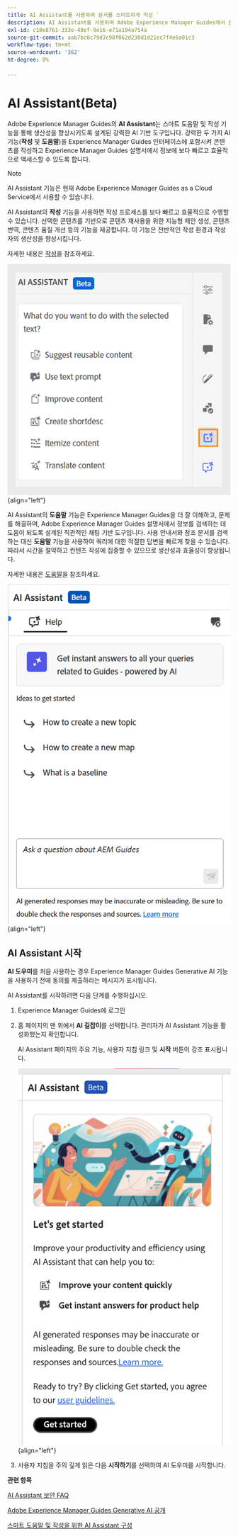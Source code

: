 ```yaml
---
title: AI Assistant를 사용하여 문서를 스마트하게 작성 `
description: AI Assistant를 사용하여 Adobe Experience Manager Guides에서 문서를 지능적으로 검색하고 작성하는 방법에 대해 알아봅니다.
exl-id: c18e8761-333e-40ef-9e16-e71a194a754a
source-git-commit: aab7bc0c79d3c98f062d230d1d21ec7f4e6a01c3
workflow-type: tm+mt
source-wordcount: '362'
ht-degree: 0%

---
```


# AI Assistant(Beta)

Adobe Experience Manager Guides의 **AI Assistant**&#x200B;는 스마트 도움말 및 작성 기능을 통해 생산성을 향상시키도록 설계된 강력한 AI 기반 도구입니다. 강력한 두 가지 AI 기능(**작성** 및 **도움말**)을 Experience Manager Guides 인터페이스에 포함시켜 콘텐츠를 작성하고 Experience Manager Guides 설명서에서 정보에 보다 빠르고 효율적으로 액세스할 수 있도록 합니다.

>[!NOTE]
>
> AI Assistant 기능은 현재 Adobe Experience Manager Guides as a Cloud Service에서 사용할 수 있습니다.

AI Assistant의 **작성** 기능을 사용하면 작성 프로세스를 보다 빠르고 효율적으로 수행할 수 있습니다. 선택한 콘텐츠를 기반으로 콘텐츠 재사용을 위한 지능형 제안 생성, 콘텐츠 번역, 콘텐츠 품질 개선 등의 기능을 제공합니다. 이 기능은 전반적인 작성 환경과 작성자의 생산성을 향상시킵니다.

자세한 내용은 [작성](./ai-assistant-right-panel.md)을 참조하세요.

![ai 길잡이](./images/ai-assistant-panel.png){align="left"}

AI Assistant의 **도움말** 기능은 Experience Manager Guides을 더 잘 이해하고, 문제를 해결하며, Adobe Experience Manager Guides 설명서에서 정보를 검색하는 데 도움이 되도록 설계된 직관적인 채팅 기반 도구입니다. 사용 안내서와 참조 문서를 검색하는 대신 **도움말** 기능을 사용하여 쿼리에 대한 적절한 답변을 빠르게 찾을 수 있습니다. 따라서 시간을 절약하고 컨텐츠 작성에 집중할 수 있으므로 생산성과 효율성이 향상됩니다.

자세한 내용은 [도움말](./ai-based-smart-help.md)을 참조하세요.


![고급 도움말 패널](images/smart-help-panel.png){align="left"}

## AI Assistant 시작

**AI 도우미**&#x200B;를 처음 사용하는 경우 Experience Manager Guides Generative AI 기능을 사용하기 전에 동의를 제출하라는 메시지가 표시됩니다.

AI Assistant를 시작하려면 다음 단계를 수행하십시오.

1. Experience Manager Guides에 로그인
1. 홈 페이지의 맨 위에서 **AI 길잡이**&#x200B;를 선택합니다.   관리자가 AI Assistant 기능을 활성화했는지 확인합니다.

   AI Assistant 페이지의 주요 기능, 사용자 지침 링크 및 **시작** 버튼이 강조 표시됩니다.

   ![고급 도움말 패널](images/get-started-ai.png){align="left"}

1. 사용자 지침을 주의 깊게 읽은 다음 **시작하기**&#x200B;를 선택하여 AI 도우미를 시작합니다.

**관련 항목**

[AI Assistant 보안 FAQ](./ai-assistant-faq.md)

[Adobe Experience Manager Guides Generative AI 공개](./adobe-generative-ai-disclosures.md)

[스마트 도움말 및 작성을 위한 AI Assistant 구성](../cs-install-guide/conf-smart-suggestions.md)
